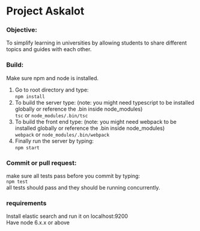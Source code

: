# Project Askalot

### Objective:
To simplify learning in universities by allowing students to share different topics and guides with each other.
### Build:
Make sure npm and node is installed.
1. Go to root directory and type:\
`npm install`
1. To build the server type: (note: you might need typescript to be installed globally or reference the .bin inside node_modules)\
`tsc` or `node_modules/.bin/tsc`
1. To build the front end type: (note: you might need webpack to be installed globally or reference the .bin inside node_modules)\
`webpack` or `node_modules/.bin/webpack`
1. Finally run the server by typing:\
`npm start`
### Commit or pull request:
make sure all tests pass before you commit by typing: \
`npm test`\
all tests should pass and they should be running concurrently. 
### requirements
Install elastic search and run it on localhost:9200 \
Have node 6.x.x or above

